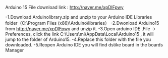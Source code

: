 Arduino 15 File download link : http://naver.me/xpDlFpwy


-1.Download Arduinolibrary.zip and unzip to your Arduino IDE Libraries folder（C:\Program Files (x86)\Arduino\libraries）
-2.Dwonload Arduino15 from http://naver.me/xpDlFpwy  and unzip it.
-3.Open arduino IDE ,File -> Preferences, click the link C:\Users\mi\AppData\Local\Arduino15 , it will jump to the folder of Arduino15.
-4.Replace this folder with the file you downloaded.
-5.Reopen Arduino IDE you will find dstike board in the boards Manager
